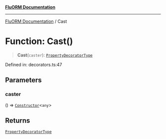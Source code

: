 [**FluORM Documentation**](../README.md)

***

[FluORM Documentation](../globals.md) / Cast

# Function: Cast()

> **Cast**(`caster`): [`PropertyDecoratorType`](../type-aliases/PropertyDecoratorType.md)

Defined in: decorators.ts:47

## Parameters

### caster

() => [`Constructor`](../type-aliases/Constructor.md)\<`any`\>

## Returns

[`PropertyDecoratorType`](../type-aliases/PropertyDecoratorType.md)

